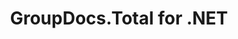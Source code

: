 ---
id: total-net
url: total/net
title: GroupDocs.Total for .NET
type: "product-family"
layout: "total-platform-template"
platform: net
---      